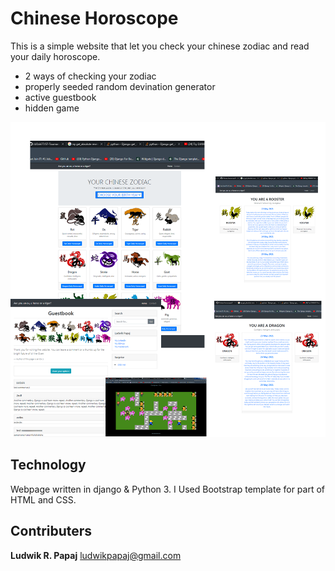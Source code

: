 # Chinese Horoscope
This is a simple website that let you check your chinese zodiac and read your daily horoscope.
* 2 ways of checking your zodiac
* properly seeded random devination generator
* active guestbook
* hidden game

![GitHub Logo](Zodiacscreenshot.png)

## Technology
Webpage written in django & Python 3. I Used Bootstrap template for part of HTML and CSS.

## Contributers
**Ludwik R. Papaj** <ludwikpapaj@gmail.com>
